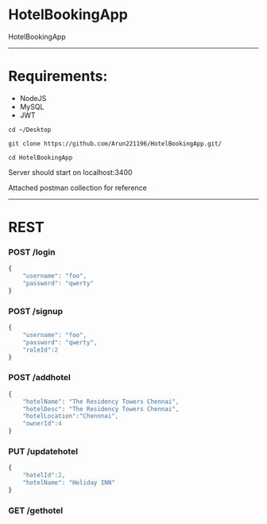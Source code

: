 # HotelBookingApp
HotelBookingApp

---

# Requirements:
- NodeJS
- MySQL
- JWT

`cd ~/Desktop`

`git clone https://github.com/Arun221196/HotelBookingApp.git/`

`cd HotelBookingApp`

Server should start on localhost:3400

Attached postman collection for reference
 
---

# REST
### POST  /login


```javascript
{
    "username": "foo",
    "password": "qwerty"
}       
```


### POST /signup

```javascript
{
    "username": "foo",
    "password": "qwerty",
    "roleId":2 
}
```

### POST /addhotel

```javascript
{
    "hotelName": "The Residency Towers Chennai",
    "hotelDesc": "The Residency Towers Chennai",
    "hotelLocation":"Chennnai",
    "ownerId":4 
}
```

### PUT /updatehotel

```javascript
{
    "hotelId":2,
    "hotelName": "Holiday INN"
}
```

### GET /gethotel

